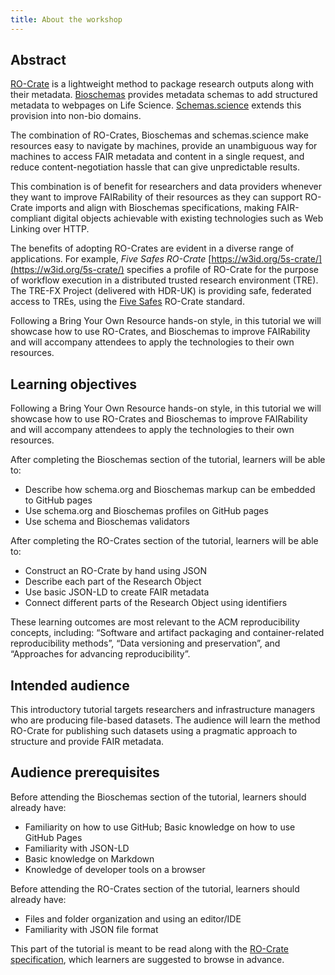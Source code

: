 ```yaml
---
title: About the workshop
---
```


## Abstract
[RO-Crate](https://www.researchobject.org/ro-crate/) is a lightweight method to package research outputs along with their metadata. [Bioschemas](https://bioschemas.org/) provides metadata schemas to add structured metadata to webpages on Life Science. [Schemas.science](https://schemas.science/) extends this provision into non-bio domains. 

The combination of RO-Crates, Bioschemas and schemas.science make resources easy to navigate by machines, provide an unambiguous way for machines to access FAIR metadata and content in a single request, and reduce content-negotiation hassle that can give unpredictable results. 

This combination is of benefit for researchers and data providers whenever they want to improve FAIRability of their resources as they can support RO-Crate imports and align with Bioschemas specifications, making FAIR-compliant digital objects achievable with existing technologies such as Web Linking over HTTP.

The benefits of adopting RO-Crates are evident in a diverse range of applications. For example, *Five Safes RO-Crate* [https://w3id.org/5s-crate/](https://w3id.org/5s-crate/) specifies a profile of RO-Crate for the purpose of workflow execution in a distributed trusted research environment (TRE). The TRE-FX Project (delivered with HDR-UK) is providing safe, federated access to TREs, using the [Five Safes](https://www.gov.uk/data-ethics-guidance/the-five-safes-framework) RO-Crate standard.

Following a Bring Your Own Resource hands-on style, in this tutorial we will showcase how to use RO-Crates, and Bioschemas to improve FAIRability and will accompany attendees to apply the technologies to their own resources.


## Learning objectives

Following a Bring Your Own Resource hands-on style, in this tutorial we will showcase how to use RO-Crates and Bioschemas to improve FAIRability and will accompany attendees to apply the technologies to their own resources.

After completing the Bioschemas section of the tutorial, learners will be able to:

* Describe how schema.org and Bioschemas markup can be embedded to GitHub pages  
* Use schema.org and Bioschemas profiles on GitHub pages  
* Use schema and Bioschemas validators

After completing the RO-Crates section of the tutorial, learners will be able to:

* Construct an RO-Crate by hand using JSON  
* Describe each part of the Research Object  
* Use basic JSON-LD to create FAIR metadata  
* Connect different parts of the Research Object using identifiers

These learning outcomes are most relevant to the ACM reproducibility concepts, including: “Software and artifact packaging and container-related reproducibility methods”, “Data versioning and preservation”, and “Approaches for advancing reproducibility”.


## Intended audience

This introductory tutorial targets researchers and infrastructure managers who are producing file-based datasets. The audience will learn the method RO-Crate for publishing such datasets using a pragmatic approach to structure and provide FAIR metadata. 

## Audience prerequisites

Before attending the Bioschemas section of the tutorial, learners should already have:

* Familiarity on how to use GitHub; Basic knowledge on how to use GitHub Pages  
* Familiarity with JSON-LD  
* Basic knowledge on Markdown  
* Knowledge of developer tools on a browser

Before attending the RO-Crates section of the tutorial, learners should already have:

* Files and folder organization and using an editor/IDE  
* Familiarity with JSON file format

This part of the tutorial is meant to be read along with the [RO-Crate specification](https://www.researchobject.org/ro-crate/1.1/), which learners are suggested to browse in advance.


